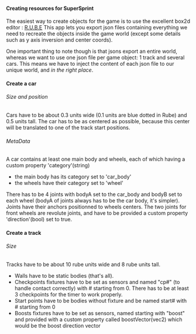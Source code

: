 #### Creating resources for SuperSprint
The easiest way to create objects for the game is to use the excellent box2d editor : [R.U.B.E](https://www.iforce2d.net/rube/)
This app lets you export json files containing everything we need to recreate the objects inside the game world (except some details such as y axis inversion and center coords).

One important thing to note though is that jsons export an entire world, whereas we want to use one json file per game object: 1 track and several cars.
This means we have to inject the content of each json file to our unique world, and *in the right place*.


#### Create a car
###### Size and position
Cars have to be about 0.3 units wide (0.1 units are blue dotted in Rube) and 0.5 units tall. The car has to be as centered as possible, because this center will be translated to one of the track start positions.

###### MetaData
A car contains at least one main body and wheels, each of which having a custom property 'category'(string)
- the main body has its category set to 'car_body'
- the wheels have their category set to 'wheel'

There has to be 4 joints with bodyA set to the car_body and bodyB set to each wheel (bodyA of joints always has to be the car body, it's simpler). Joints have their anchors positionned to wheels centers.
The two joints for front wheels are revolute joints, and have to be provided a custom property 'direction'(bool) set to true.

#### Create a track

###### Size
Tracks have to be about 10 rube units wide and 8 rube units tall.

- Walls have to be static bodies (that's all).
- Checkpoints fixtures have to be set as sensors and named "cp#" (to handle contact correctly) with # starting from 0. There has to be at least 3 checkpoints for the timer to work properly.
- Start points have to be bodies without fixture and be named start# with # starting from 0
- Boosts fixtures have to be set as sensors, named starting with "boost" and provided with a custom property called boostVector(vec2) which would be the boost direction vector



